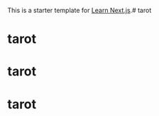 This is a starter template for [Learn Next.js](https://nextjs.org/learn).# tarot
# tarot
# tarot
# tarot
